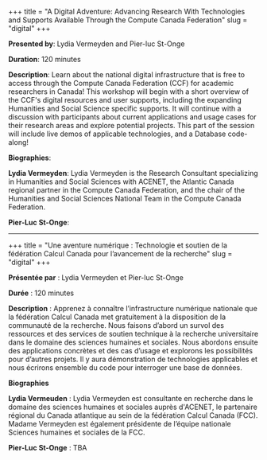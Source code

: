 +++
title = "A Digital Adventure: Advancing Research With Technologies and Supports Available Through the Compute Canada Federation"
slug = "digital"
+++

**Presented by**: Lydia Vermeyden and Pier-luc St-Onge

**Duration**: 120 minutes

**Description**: Learn about the national digital infrastructure that is free to access through the Compute Canada Federation (CCF) for academic researchers in Canada! This workshop will begin with a short overview of the CCF's digital resources and user supports, including the expanding Humanities and Social Science specific supports. It will continue with a discussion with participants about current applications and usage cases for their research areas and explore potential projects. This part of the session will include live demos of applicable technologies, and a Database code-along!

**Biographies**:

**Lydia Vermeyden**: Lydia Vermeyden is the Research Consultant specializing in Humanities and Social Sciences with ACENET, the Atlantic Canada regional partner in the Compute Canada Federation, and the chair of the Humanities and Social Sciences National Team in the Compute Canada Federation.

**Pier-Luc St-Onge**:
<br>

---

+++
title = "Une aventure numérique : Technologie et soutien de la fédération Calcul Canada pour l’avancement de la recherche"
slug = "digital"
+++

**Présentée par** :  Lydia Vermeyden et Pier-luc St-Onge

**Durée** : 120 minutes

**Description** : Apprenez à connaître l’infrastructure numérique nationale que la fédération Calcul Canada met gratuitement à la disposition de la communauté de la recherche. Nous faisons d’abord un survol des ressources et des services de soutien technique à la recherche universitaire dans le domaine des sciences humaines et sociales. Nous abordons ensuite des applications concrètes et des cas d’usage et explorons les possibilités pour d’autres projets. Il y aura démonstration de technologies applicables et nous écrirons ensemble du code pour interroger une base de données.

**Biographies**

**Lydia Vermeuden** : Lydia Vermeyden est consultante en recherche dans le domaine des sciences humaines et sociales auprès d'ACENET, le partenaire régional du Canada atlantique au sein de la fédération Calcul Canada (FCC). Madame Vermeyden est également présidente de l’équipe nationale Sciences humaines et sociales de la FCC.

**Pier-Luc St-Onge** : TBA
